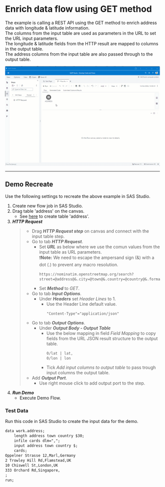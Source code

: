 # Enrich data flow using GET method
The example is calling a REST API using the GET method to enrich address data with longitude & latitude information.<br>
The columns from the input table are used as parameters in the URL to set the URL input parameters.<br>
The longitude & latitude fields from the HTTP result are mapped to columns in the output table.<br>
The address columns from the input table are also passed through to the output table.

![](../../img/HTTPRequest_ex3.gif)

---
## Demo Recreate
Use the following settings to recreate the above example in SAS Studio.

1. Create new flow job in SAS Studio.
2. Drag table 'address' on the canvas.
	* See [here](#testdata-) to create table 'address'.
3. ***HTTP Request***
	> * Drag ***HTTP Request step*** on canvas  and connect with the input table step.
	> * Go to tab ***HTTP Request***.
	>	* Set ***URL*** as below where we use the comun values from the input table as URL parameters.<br>
 	>         :exclamation:**Note:** We need to escape the ampersand sign (&) with a dot (.) to prevent any macro resolution.
	>		```
	>		https://nominatim.openstreetmap.org/search?street=@address@&.city=@town@&.country=@country@&.format=json&.addressdetails=1&.limit=1
	>		```
	>	* Set ***Method*** to *GET*.
	> * Go to tab ***Input Options***.
	>	* Under ***Headers*** set *Header Lines* to 1.
	>		* Use the Header Line default value.<br>
	>			```
	>			"Content-Type"="application/json"
	>			```
	> * Go to tab ***Output Options***.
	>	* Under ***Output Body - Output Table***<br>
 	> 		* Use the below mapping in field *Field Mapping* to copy fields from the URL JSON result structure to the output table.
	>			```
	>			0/lat | lat,
	>			0/lon | lon
	>			```
 	> 		* Tick *Add input columns to output table* to pass trough input columns the output table.
	> * Add ***Output Port***.
	>	* Use right mouse click to add output port to the step.
4. ***Run Demo***
	* Execute Demo Flow.

### Test Data <a name="testdata-"></a>
Run this code in SAS Studio to create the input data for the demo.
```
data work.address;
	length address town country $30;
	infile cards dlm=",";
	input address town country $;
	cards;
Oppelner Strasse 12,Marl,Germany
2 Trowley Hill Rd,Flamstead,UK
10 Chiswell St,London,UK
333 Orchard Rd,Singapore,
;
run;
```

